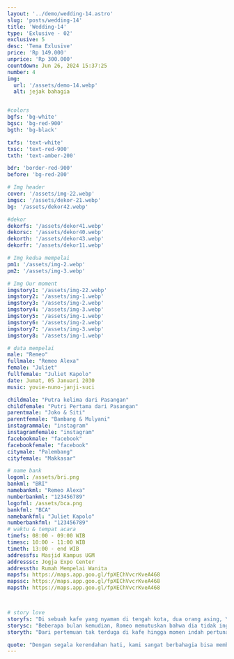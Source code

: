 ```yaml
---
layout: '../demo/wedding-14.astro'
slug: 'posts/wedding-14'
title: 'Wedding-14'
type: 'Exlusive - 02'
exclusive: 5
desc: 'Tema Exlusive'
price: 'Rp 149.000'
unprice: 'Rp 300.000'
countdown: Jun 26, 2024 15:37:25
number: 4
img:
  url: '/assets/demo-14.webp'
  alt: jejak bahagia


#colors
bgfs: 'bg-white'
bgsc: 'bg-red-900'
bgth: 'bg-black'

txfs: 'text-white'
txsc: 'text-red-900'
txth: 'text-amber-200'

bdr: 'border-red-900'
before: 'bg-red-200'

# Img header
cover: '/assets/img-22.webp'
imgsc: '/assets/dekor-21.webp'
bg: '/assets/dekor42.webp'

#dekor
dekorfs: '/assets/dekor41.webp'
dekorsc: '/assets/dekor40.webp'
dekorth: '/assets/dekor43.webp'
dekorfr: '/assets/dekor11.webp'

# Img kedua mempelai
pm1: '/assets/img-2.webp'
pm2: '/assets/img-3.webp'

# Img Our moment
imgstory1: '/assets/img-22.webp'
imgstory2: '/assets/img-1.webp'
imgstory3: '/assets/img-2.webp'
imgstory4: '/assets/img-3.webp'
imgstory5: '/assets/img-1.webp'
imgstory6: '/assets/img-2.webp'
imgstory7: '/assets/img-3.webp'
imgstory8: '/assets/img-1.webp'

# data mempelai
male: "Remeo"
fullmale: "Remeo Alexa"
female: "Juliet"
fullfemale: "Juliet Kapolo"
date: Jumat, 05 Januari 2030
music: yovie-nuno-janji-suci

childmale: "Putra kelima dari Pasangan"
childfemale: "Putri Pertama dari Pasangan"
parentmale: "Joko & Siti"
parentfemale: "Bambang & Mulyani"
instagrammale: "instagram"
instagramfemale: "instagram"
facebookmale: "facebook"
facebookfemale: "facebook"
citymale: "Palembang"
cityfemale: "Makkasar"

# name bank
logoml: /assets/bri.png
bankml: "BRI"
namebankml: "Remeo Alexa"
numberbankml: "123456789"
logofml: /assets/bca.png
bankfml: "BCA"
namebankfml: "Juliet Kapolo"
numberbankfml: "123456789"
# waktu & tempat acara
timefs: 08:00 - 09:00 WIB
timesc: 10:00 - 11:00 WIB
timeth: 13:00 - end WIB
addressfs: Masjid Kampus UGM
addresssc: Jogja Expo Center
addressth: Rumah Mempelai Wanita
mapsfs: https://maps.app.goo.gl/fpXEChVvcrKveA468 
mapssc: https://maps.app.goo.gl/fpXEChVvcrKveA468
mapsth: https://maps.app.goo.gl/fpXEChVvcrKveA468



# story love
storyfs: "Di sebuah kafe yang nyaman di tengah kota, dua orang asing, Yanti dan Yanto, tak sengaja bertemu. Yanto, seorang fotografer yang sedang mencari inspirasi untuk proyek terbarunya, sedangkan Yanti, seorang penulis lepas yang sedang mencatat ide-ide baru untuk novel romantisnya, tak menyadari bahwa matanya sedang bertatapan dengan seorang pria tampan di sisi lain kafe."
storysc: "Beberapa bulan kemudian, Romeo memutuskan bahwa dia tidak ingin kehilangan Juliet dari hidupnya. Dengan hati yang penuh harap, dia menyiapkan proposal yang tak terlupakan. Di bawah langit malam yang cerah, di taman yang dihiasi dengan ratusan lentera, Romeo berlutut di hadapan Juliet."
storyth: "Dari pertemuan tak terduga di kafe hingga momen indah pertunangan mereka di taman yang dipenuhi lentera, cerita cinta Juliet dan Romeo adalah bukti bahwa takdir bisa membawa dua hati yang saling mencari dan membuat mereka bersatu dalam cinta yang abadi."

quote: "Dengan segala kerendahan hati, kami sangat berbahagia bisa membagi saat-saat penting ini kepada Bapak/Ibu/Saudara/i. Besar harapan kami atas kehadiran serta iringan doa dan restunya agar pernikahan yang akan digelar bisa berjalan sebagaimana mestinya. Terimakasih."
---
```

